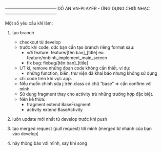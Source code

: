 ———————————— DỒ ÁN VN-PLAYER - ỨNG DỤNG CHƠI NHẠC ————————————

Một số yêu cầu khỉ làm: 
 1. tạo branch
	- checkout từ develop 
	- trước khi code, cdc bạn cần tạo branch riêng format sau: 
		+ với feature: feature/[tên ban]_[title]
			ex: feature/nnbinh_implement_main_screen
		+ fix bug: fixbug/[tên ban]_[title]
	- UT kĩ, remove những đoạn code không cần thiết. ví dụ: 
		+ những function, biến, thư viện đã khai báo nhưng không sử dụng 
	- chỉ code trên khi vực app. 
	- Nếu muốn chỉnh sửa j trên class có chữ “base” => cần confirm với mình 
	- Sử dụng fragment thay cho activity trừ những trường hợp đặc biệt. 
	- Nên kế thừa: 
		+ fragment extend BaseFragment
		+ activity extend BaseActivity 

2. luôn update mới nhất từ develop trước khi push 
3. tạo merged request (pull request) tới mình (merged từ nhánh của bạn vào develop)
4. hãy thông báo với mình, say khi song  